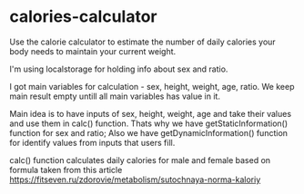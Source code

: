 # calories-calculator
Use the calorie calculator to estimate the number of daily calories your body needs to maintain your current weight.

I'm using localstorage for holding info about sex and ratio.

I got main variables for calculation - sex, height, weight, age, ratio. We keep main result empty untill all main variables has value in it.

Main idea is to have inputs of sex, height, weight, age and take their values and use them in calc() function. Thats why we have getStaticInformation() function for sex and ratio;
Also we have getDynamicInformation() function for identify values from inputs that users fill.

calc() function calculates daily calories for male and female based on formula taken from this article https://fitseven.ru/zdorovie/metabolism/sutochnaya-norma-kaloriy

